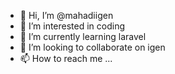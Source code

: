 - 👋 Hi, I’m @mahadiigen
- 👀 I’m interested in coding
- 🌱 I’m currently learning laravel
- 💞️ I’m looking to collaborate on igen
- 📫 How to reach me ...

<!---
mahadiigen/mahadiigen is a ✨ special ✨ repository because its `README.md` (this file) appears on your GitHub profile.
You can click the Preview link to take a look at your changes.
--->
